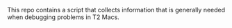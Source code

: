 This repo contains a script that collects information that is generally needed when debugging problems in T2 Macs.
